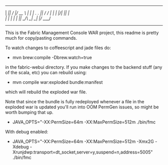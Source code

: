 ______ ___  ___ _____  
|  ___||  \/  |/  __ \ 
| |_   | .  . || /  \/ 
|  _|  | |\/| || |     
| |    | |  | || \__/\ 
\_|    \_|  |_/ \____/ 
______________________

This is the Fabric  Management Console WAR project, this readme is pretty much for copy/pasting commands.

To watch changes to coffeescript and jade files do:

* mvn brew:compile -Dbrew.watch=true

in the fabric-webui directory. If you make changes to the backend stuff (any of the scala, etc) you can rebuild using:

* mvn compile war:exploded bundle:manifest

which will rebuild the exploded war file.

Note that since the bundle is fully redeployed whenever a file in the exploded war is updated you'll run into OOM PermGen issues, so might be worth bumping that up.

* JAVA_OPTS="-XX:PermSize=64m -XX:MaxPermSize=512m ./bin/fmc

With debug enabled:

* JAVA_OPTS="-XX:PermSize=64m -XX:MaxPermSize=512m -Xmx2G -Xdebug -Xrunjdwp:transport=dt_socket,server=y,suspend=n,address=5005" ./bin/fmc

